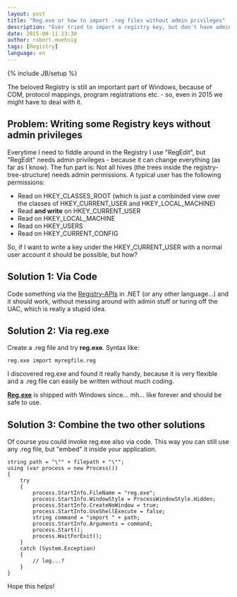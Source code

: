 ```yaml
---
layout: post
title: "Reg.exe or how to import .reg files without admin privileges"
description: "Ever tried to import a registry key, but don't have admin privileges - reg.exe might help you."
date: 2015-08-11 23:30
author: robert.muehsig
tags: [Registry]
language: en
---
```

{% include JB/setup %}

The beloved Registry is still an important part of Windows, because of COM, protocol mappings, program registrations etc. - so, even in 2015 we might have to deal with it.

## Problem: Writing some Registry keys without admin privileges

Everytime I need to fiddle around in the Registry I use "RegEdit", but "RegEdit" needs admin privileges - because it can change everything (as far as I know).
The fun part is: Not all hives (the trees inside the registry-tree-structure) needs admin permissions. A typical user has the following permissions:

* Read on HKEY_CLASSES_ROOT (which is just a combinded view over the classes of HKEY_CURRENT_USER and HKEY_LOCAL_MACHINE)
* Read __and write__ on HKEY_CURRENT_USER
* Read on HKEY_LOCAL_MACHINE
* Read on HKEY_USERS
* Read on HKEY_CURRENT_CONFIG

So, if I want to write a key under the HKEY_CURRENT_USER with a normal user account it should be possible, but how?

## Solution 1: Via Code

Code something via the [Registry-APIs](https://msdn.microsoft.com/en-us/library/microsoft.win32.registry(v=vs.110).aspx) in .NET (or any other language...) and it should work, without messing around with admin stuff or turing off the UAC, which is really a stupid idea.

## Solution 2: Via reg.exe

Create a .reg file and try __reg.exe__. Syntax like:

    reg.exe import myregfile.reg

I discovered reg.exe and found it really handy, because it is very flexible and a .reg file can easily be written without much coding.

__[Reg.exe](https://technet.microsoft.com/en-us/library/cc732643.aspx)__ is shipped with Windows since... mh... like forever and should be safe to use.

## Solution 3: Combine the two other solutions

Of course you could invoke reg.exe also via code. This way you can still use any .reg file, but "embed" it inside your application.

    string path = "\"" + filepath + "\""; 
    using (var process = new Process())
    {
        try 
        { 
            process.StartInfo.FileName = "reg.exe"; 
            process.StartInfo.WindowStyle = ProcessWindowStyle.Hidden; 
            process.StartInfo.CreateNoWindow = true; 
            process.StartInfo.UseShellExecute = false; 
            string command = "import " + path; 
            process.StartInfo.Arguments = command; 
            process.Start(); 
            process.WaitForExit(); 
        }   
        catch (System.Exception) 
        { 
            // log...?
        }
    }    
    
    
Hope this helps!
